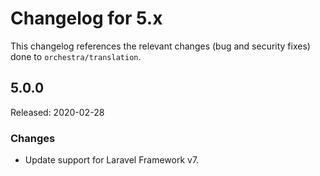 # Changelog for 5.x

This changelog references the relevant changes (bug and security fixes) done to `orchestra/translation`.

## 5.0.0

Released: 2020-02-28

### Changes

* Update support for Laravel Framework v7.
